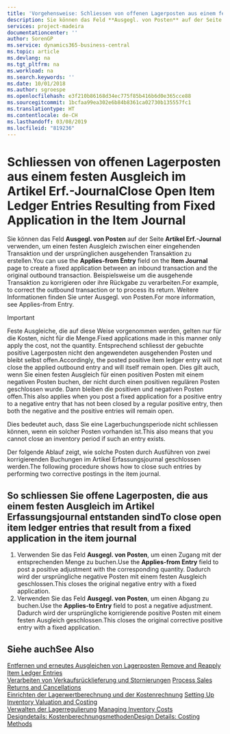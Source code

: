 ```yaml
---
title: 'Vorgehensweise: Schliessen von offenen Lagerposten aus einem festen Ausgleich im Artikel Erf.-Journal | Microsoft Docs'
description: Sie können das Feld **Ausgegl. von Posten** auf der Seite **Artikel Erf.-Journal** verwenden, um einen festen Ausgleich zwischen einer eingehenden Transaktion und der ursprünglichen ausgehenden Transaktion zu erstellen. Beispielsweise um die ausgehende Transaktion zu korrigieren oder ihre Rückgabe zu verarbeiten.
services: project-madeira
documentationcenter: ''
author: SorenGP
ms.service: dynamics365-business-central
ms.topic: article
ms.devlang: na
ms.tgt_pltfrm: na
ms.workload: na
ms.search.keywords: ''
ms.date: 10/01/2018
ms.author: sgroespe
ms.openlocfilehash: e3f210b86168d34ec775f85b416b6d0e365cce88
ms.sourcegitcommit: 1bcfaa99ea302e6b84b8361ca02730b135557fc1
ms.translationtype: HT
ms.contentlocale: de-CH
ms.lasthandoff: 03/08/2019
ms.locfileid: "819236"
---
```

# <a name="close-open-item-ledger-entries-resulting-from-fixed-application-in-the-item-journal"></a><span data-ttu-id="c93b8-104">Schliessen von offenen Lagerposten aus einem festen Ausgleich im Artikel Erf.-Journal</span><span class="sxs-lookup"><span data-stu-id="c93b8-104">Close Open Item Ledger Entries Resulting from Fixed Application in the Item Journal</span></span>
<span data-ttu-id="c93b8-105">Sie können das Feld **Ausgegl. von Posten** auf der Seite **Artikel Erf.-Journal** verwenden, um einen festen Ausgleich zwischen einer eingehenden Transaktion und der ursprünglichen ausgehenden Transaktion zu erstellen.</span><span class="sxs-lookup"><span data-stu-id="c93b8-105">You can use the **Applies-from Entry** field on the **Item Journal** page to create a fixed application between an inbound transaction and the original outbound transaction.</span></span> <span data-ttu-id="c93b8-106">Beispielsweise um die ausgehende Transaktion zu korrigieren oder ihre Rückgabe zu verarbeiten.</span><span class="sxs-lookup"><span data-stu-id="c93b8-106">For example, to correct the outbound transaction or to process its return.</span></span> <span data-ttu-id="c93b8-107">Weitere Informationen finden Sie unter Ausgegl. von Posten.</span><span class="sxs-lookup"><span data-stu-id="c93b8-107">For more information, see Applies-from Entry.</span></span>  

> [!IMPORTANT]  
>  <span data-ttu-id="c93b8-108">Feste Ausgleiche, die auf diese Weise vorgenommen werden, gelten nur für die Kosten, nicht für die Menge.</span><span class="sxs-lookup"><span data-stu-id="c93b8-108">Fixed applications made in this manner only apply the cost, not the quantity.</span></span> <span data-ttu-id="c93b8-109">Entsprechend schliesst der gebuchte positive Lagerposten nicht den angewendeten ausgehenden Posten und bleibt selbst offen.</span><span class="sxs-lookup"><span data-stu-id="c93b8-109">Accordingly, the posted positive item ledger entry will not close the applied outbound entry and will itself remain open.</span></span> <span data-ttu-id="c93b8-110">Dies gilt auch, wenn Sie einen festen Ausgleich für einen positiven Posten mit einem negativen Posten buchen, der nicht durch einen positiven regulären Posten geschlossen wurde. Dann bleiben die positiven und negativen Posten offen.</span><span class="sxs-lookup"><span data-stu-id="c93b8-110">This also applies when you post a fixed application for a positive entry to a negative entry that has not been closed by a regular positive entry, then both the negative and the positive entries will remain open.</span></span>  
>   
>  <span data-ttu-id="c93b8-111">Dies bedeutet auch, dass Sie eine Lagerbuchungsperiode nicht schliessen können, wenn ein solcher Posten vorhanden ist.</span><span class="sxs-lookup"><span data-stu-id="c93b8-111">This also means that you cannot close an inventory period if such an entry exists.</span></span>  

<span data-ttu-id="c93b8-112">Der folgende Ablauf zeigt, wie solche Posten durch Ausführen von zwei korrigierenden Buchungen im Artikel Erfassungsjournal geschlossen werden.</span><span class="sxs-lookup"><span data-stu-id="c93b8-112">The following procedure shows how to close such entries by performing two corrective postings in the item journal.</span></span>  

## <a name="to-close-open-item-ledger-entries-that-result-from-a-fixed-application-in-the-item-journal"></a><span data-ttu-id="c93b8-113">So schliessen Sie offene Lagerposten, die aus einem festen Ausgleich im Artikel Erfassungsjournal entstanden sind</span><span class="sxs-lookup"><span data-stu-id="c93b8-113">To close open item ledger entries that result from a fixed application in the item journal</span></span>  

1.  <span data-ttu-id="c93b8-114">Verwenden Sie das Feld **Ausgegl. von Posten**, um einen Zugang mit der entsprechenden Menge zu buchen.</span><span class="sxs-lookup"><span data-stu-id="c93b8-114">Use the **Applies-from Entry** field to post a positive adjustment with the corresponding quantity.</span></span> <span data-ttu-id="c93b8-115">Dadurch wird der ursprüngliche negative Posten mit einem festen Ausgleich geschlossen.</span><span class="sxs-lookup"><span data-stu-id="c93b8-115">This closes the original negative entry with a fixed application.</span></span>  
2.  <span data-ttu-id="c93b8-116">Verwenden Sie das Feld **Ausgegl. von Posten**, um einen Abgang zu buchen.</span><span class="sxs-lookup"><span data-stu-id="c93b8-116">Use the **Applies-to Entry** field to post a negative adjustment.</span></span> <span data-ttu-id="c93b8-117">Dadurch wird der ursprüngliche korrigierende positive Posten mit einem festen Ausgleich geschlossen.</span><span class="sxs-lookup"><span data-stu-id="c93b8-117">This closes the original corrective positive entry with a fixed application.</span></span>  

## <a name="see-also"></a><span data-ttu-id="c93b8-118">Siehe auch</span><span class="sxs-lookup"><span data-stu-id="c93b8-118">See Also</span></span>  
[<span data-ttu-id="c93b8-119">Entfernen und erneutes Ausgleichen von Lagerposten</span><span class="sxs-lookup"><span data-stu-id="c93b8-119"> Remove and Reapply Item Ledger Entries</span></span>](finance-how-to-remove-and-reapply-item-entries.md)  
 <span data-ttu-id="c93b8-120">[Verarbeiten von Verkaufsrücklieferung und Stornierungen](sales-how-process-sales-returns-cancellations.md) </span><span class="sxs-lookup"><span data-stu-id="c93b8-120">[Process Sales Returns and Cancellations](sales-how-process-sales-returns-cancellations.md) </span></span>  
 <span data-ttu-id="c93b8-121">[Einrichten der Lagerwertberechnung und der Kostenrechnung](finance-set-up-inventory-valuation-and-costing.md) </span><span class="sxs-lookup"><span data-stu-id="c93b8-121">[Setting Up Inventory Valuation and Costing](finance-set-up-inventory-valuation-and-costing.md) </span></span>  
 <span data-ttu-id="c93b8-122">[Verwalten der Lagerregulierung](finance-manage-inventory-costs.md) </span><span class="sxs-lookup"><span data-stu-id="c93b8-122">[Managing Inventory Costs](finance-manage-inventory-costs.md) </span></span>  
 [<span data-ttu-id="c93b8-123">Designdetails: Kostenberechnungsmethoden</span><span class="sxs-lookup"><span data-stu-id="c93b8-123">Design Details: Costing Methods</span></span>](design-details-costing-methods.md)

